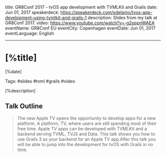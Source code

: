 title: GR8Conf 2017 - tvOS app development with TVMLKit and Grails
date: Jun 01, 2017
speakerdeck: https://speakerdeck.com/sdelamo/tvos-app-development-using-tvmlkit-and-grails-1
description: Slides from my talk at GR8Conf 2017.
video: https://www.youtube.com/watch?v=-g2pppnWAEA
eventName: GR8Conf EU
eventCity: Copenhagen
eventDate: Jun 01, 2017
eventLanguage: English

---

# [%title]

[%date]

Tags: #slides #tvml #grails #video

[%description]

<script async class="speakerdeck-embed" data-id="135b4e663a0b43a99ca479199a787151" data-ratio="1.77777777777778" src="//speakerdeck.com/assets/embed.js"></script>

## Talk Outline

> The new Apple TV opens the opportunity to develop apps for a new platform. A platform, TV, where users are still spending most of their free time. Apple TV apps can be developed with TVMLKit and a backend serving TVML, TVJS and Data. This talk shows you how to use Grails 3 as your backend for an Apple TV app.After this talk you will be able to jump into the development for tvOS with Grails in no time.
